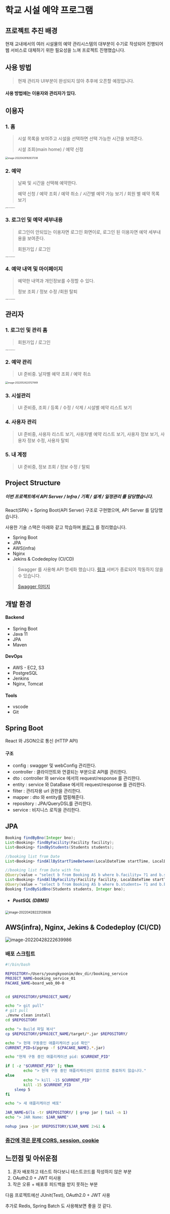 # 학교 시설 예약 프로그램

## 프로젝트 추진 배경

현재 교내에서의 여러 시설물의 예약 관리시스템의 대부분이 수기로 작성되어 진행되어 웹 서비스로 대체하기 위한 필요성을 느껴 프로젝트 진행했습니다.



## 사용 방법

>현재 관리자 UI부분이 완성되지 않아 추후에 오픈할 예정입니다.



#### 사용 방법에는 이용자와 관리자가 있다.

## 이용자

### 1. 홈

>시설 목록을 보여주고 시설을 선택하면 선택 가능한 시간을 보여준다.
>
>시설 조회(main home) / 예약 신청

<img src="./images/image-20220428182637338.png" alt="image-20220428182637338" style="zoom:50%;" />



### 2. 예약

> 날짜 및 시간을 선택해 예약한다.
>
> 예약 신청 / 예약 조회  / 예약 취소 / 시간별 예약 가능 보기 / 회원 별 예약 목록 보기

<img src="./images/image-20220428182807543.png" alt="image-20220428182807543" style="zoom:15%;" />

### 3. 로그인 및 예약 세부내용

> 로그인이 안되있는 이용자면 로그인 화면이로, 로그인 된 이용자면 예약 세부내용을 보여준다.
>
> 회원가입 / 로그인 

<img src="./images/image-20220428183558578.png" alt="image-20220428183558578" style="zoom:15%;" />



### 4. 예약 내역 및 마이페이지

> 예약한 내역과 개인정보를 수정할 수 있다.
>
> 정보 조회 / 정보 수정 /회원 탈퇴 

<img src="./images/image-20220428182935262.png" alt="image-20220428182935262" style="zoom:15%;" />

## 관리자

### 1. 로그인 및 관리 홈

> 회원가입 / 로그인

<img src="./images/image-20220428184453332.png" alt="image-20220428184453332" style="zoom:15%;" />



### 2. 예약 관리

> UI 준비중. 날자별 예약 조회  / 예약 취소


<img src="./images/image-20220524220127449.png" alt="image-20220524220127449" style="zoom:50%;" />

### 3. 시설관리

> UI 준비중, 조회 / 등록 / 수정 / 삭제 / 시설별 예약 리스트 보기




### 4. 사용자 관리

> UI 준비중, 사용자 리스트 보기, 사용자별 예약 리스트 보기, 사용자 정보 보기, 사용자 정보 수정, 사용자 탈퇴 

### 5. 내 계정

> UI 준비중, 정보 조회 / 정보 수정 / 탈퇴



## Project Structure

##### 이번 프로젝트에서 API Server / Infra / 기획 / 설계 / 일정관리 를 담당했습니다.

React(SPA) + Spring Boot(API Server) 구조로 구현했으며, API Server 를 담당했습니다.

사용한 기술 스택은 아래와 같고 학습하며  [블로그](https://iyk2h.tistory.com/category/Spring) 를 정리했습니다.
- Spring Boot
- JPA
- AWS(infra)
- Nginx
- Jekins & Codedeploy (CI/CD)

> Swagger 를 사용해 API 명세화 했습니다. [링크](http://3.94.44.116:8080/swagger-ui/index.html#/) 서버가 종료되어 작동하지 않을 수 있습니다.
>
> [Swagger 이미지](Documents/api/api_list.md) 



## 개발 환경

#### Backend

- Spring Boot
- Java 11
- JPA
- Maven

#### DevOps

- AWS - EC2, S3
- PostgreSQL
- Jenkins
- Nginx, Tomcat

#### Tools

- vscode
- Git



## Spring Boot

React 와 JSON으로 통신 (HTTP API)

#### 구조

- config : swagger 및 webConfig 관리한다.
- controller : 클라이언트와 연결되는 부분으로 API를 관리한다.
- dto : controller 와 service 에서의 request/response 를 관리한다.
- entity : service 와 DataBase 에서의 request/response 를 관리한다. 
- filter : 관리자용 url 권한을 관리한다.
- mapper : dto 와 entity를 맵핑해준다.
- repository : JPA/QueryDSL를 관리한다.
- service : 비지니스 로직을 관리한다.

## JPA

``` java
Booking findByBno(Integer bno);
List<Booking> findByFacility(Facility facility);
List<Booking> findByStudents(Students students);

//booking list from Date
List<Booking> findAllByStartTimeBetween(LocalDateTime startTime, LocalDateTime endTime);

//booking list from Date with fno
@Query(value = "select b from Booking AS b where b.facility= ?1 and b.startTime between ?2 and ?3 order by b.startTime")
List<Booking> findAllByFacility(Facility facility, LocalDateTime startTime, LocalDateTime endTime);
@Query(value = "select b from Booking AS b where b.students= ?1 and b.bno= ?2")
Booking findBySidBno(Students students, Integer bno);
```

- ##### PostSQL (DBMS)

<img src="./images/image-20220428222128638.png" alt="image-20220428222128638" style="zoom:70%;" />



## AWS(infra), Nginx, Jekins & Codedeploy (CI/CD)

![image-20220428222639986](./images/image-20220428222639986.png)

### 배포 스크립트

``` sh
#!/bin/bash

REPOSITORY=/Users/youngkyoonim/dev_dir/booking_service
PROJECT_NAME=booking_service_01
PACAKE_NAME=board_web_00-0


cd $REPOSITORY/$PROJECT_NAME/

echo "> git pull"
# git pull
./mvnw clean install
cd $REPOSITORY

echo "> Build 파일 복사"
cp $REPOSITORY/$PROJECT_NAME/target/*.jar $REPOSITORY/

echo "> 현재 구동중인 애플리케이션 pid 확인"
CURRENT_PID=$(pgrep -f ${PACAKE_NAME}.*.jar)

echo "현재 구동 중인 애플리케이션 pid: $CURRENT_PID"

if [ -z "$CURRENT_PID" ]; then
        echo "> 현재 구동 중인 애플리케이션이 없으므로 종료하지 않습니다."
else
        echo "> kill -15 $CURRENT_PID"
        kill -15 $CURRENT_PID
    sleep 5
fi

echo "> 새 애플리케이션 배포"

JAR_NAME=$(ls -tr $REPOSITORY/ | grep jar | tail -n 1)
echo "> JAR Name: $JAR_NAME"

nohup java -jar $REPOSITORY/$JAR_NAME 2>&1 &
```



### [중간에 겪은 문제 CORS, session, cookie](Documents/troubleshooting/CORS,session,cookie.md) 



## 느낀점 및 아쉬운점

1. 혼자 배포하고 테스트 하다보니 테스트코드를 작성하지 않은 부분
1. OAuth2.0 + JWT 미사용
1. 작은 오류 + 배포후 피드백을 받지 못하는 부분

다음 프로젝트에선 JUnit(Test), OAuth2.0 + JWT 사용 

추가로 Redis, Spring Batch 도 사용해보면 좋을 것 같다.
